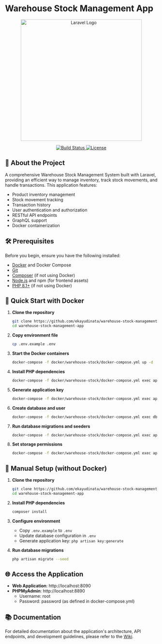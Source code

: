 # Warehouse Stock Management App

<p align="center">
  <a href="https://laravel.com" target="_blank">
    <img src="https://raw.githubusercontent.com/laravel/art/master/logo-lockup/5%20SVG/2%20CMYK/1%20Full%20Color/laravel-logolockup-cmyk-red.svg" width="400" alt="Laravel Logo">
  </a>
</p>

<p align="center">
  <a href="https://github.com/ekayudinata/warehouse-stock-management-app/actions">
    <img src="https://github.com/ekayudinata/warehouse-stock-management-app/workflows/tests/badge.svg" alt="Build Status">
  </a>
  <a href="https://packagist.org/packages/laravel/framework">
    <img src="https://img.shields.io/packagist/l/laravel/framework" alt="License">
  </a>
</p>

## 🚀 About the Project

A comprehensive Warehouse Stock Management System built with Laravel, providing an efficient way to manage inventory, track stock movements, and handle transactions. This application features:

- Product inventory management
- Stock movement tracking
- Transaction history
- User authentication and authorization
- RESTful API endpoints
- GraphQL support
- Docker containerization

## 🛠 Prerequisites

Before you begin, ensure you have the following installed:

- [Docker](https://www.docker.com/products/docker-desktop) and Docker Compose
- [Git](https://git-scm.com/)
- [Composer](https://getcomposer.org/) (if not using Docker)
- [Node.js](https://nodejs.org/) and npm (for frontend assets)
- [PHP 8.1+](https://www.php.net/downloads.php) (if not using Docker)

## 🚀 Quick Start with Docker

1. **Clone the repository**
   ```bash
   git clone https://github.com/ekayudinata/warehouse-stock-management-app.git
   cd warehouse-stock-management-app
   ```

2. **Copy environment file**
   ```bash
   cp .env.example .env
   ```

3. **Start the Docker containers**
   ```bash
   docker-compose -f docker/warehouse-stock/docker-compose.yml up -d
   ```

4. **Install PHP dependencies**
   ```bash
   docker-compose -f docker/warehouse-stock/docker-compose.yml exec app composer install
   ```

5. **Generate application key**
   ```bash
   docker-compose -f docker/warehouse-stock/docker-compose.yml exec app php artisan key:generate
   ```

5. **Create database and user**
   ```bash
   docker-compose -f docker/warehouse-stock/docker-compose.yml exec db mysql -u root -e "CREATE DATABASE IF NOT EXISTS warehouse_stock_management_app;"
   ```

6. **Run database migrations and seeders**
   ```bash
   docker-compose -f docker/warehouse-stock/docker-compose.yml exec app php artisan migrate --seed
   ```

7. **Set storage permissions**
   ```bash
   docker-compose -f docker/warehouse-stock/docker-compose.yml exec app chown -R www-data:www-data storage bootstrap/cache
   ```

## 🔧 Manual Setup (without Docker)

1. **Clone the repository**
   ```bash
   git clone https://github.com/ekayudinata/warehouse-stock-management-app.git
   cd warehouse-stock-management-app
   ```

2. **Install PHP dependencies**
   ```bash
   composer install
   ```

3. **Configure environment**
   - Copy `.env.example` to `.env`
   - Update database configuration in `.env`
   - Generate application key: `php artisan key:generate`

4. **Run database migrations**
   ```bash
   php artisan migrate --seed
   ```

## 🌐 Access the Application

- **Web Application**: http://localhost:8090
- **PHPMyAdmin**: http://localhost:8890
  - Username: root
  - Password: password (as defined in docker-compose.yml)

## 📚 Documentation

For detailed documentation about the application's architecture, API endpoints, and development guidelines, please refer to the [Wiki](https://github.com/ekayudinata/warehouse-stock-management-app/wiki).
